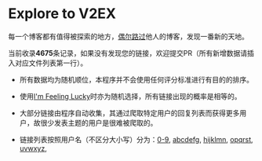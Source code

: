 # Explore to V2EX

每一个博客都有值得被探索的地方，[偶尔路过](http://v2ex.chann.org)他人的博客，发现一番新的天地。

当前收录**4675**条记录，如果没有发现您的链接，欢迎提交PR（所有新增数据请插入对应文件列表第一行）。

 * 所有数据均为随机顺位，本程序并不会使用任何评分标准进行有目的的排序。

 * 使用[I'm Feeling Lucky](http://v2ex.chann.org)时亦为随机选择，所有链接出现的概率是相等的。

 * 大部分链接由程序自动收集，其通过爬取特定用户的回复列表而获得更多用户，故很少发表主题的用户是很难被爬取的。

 * 链接列表按照用户名（不区分大小写）分为：[0-9](0-9.md), [abcdefg](abcdefg.md), [hijklmn](hijklmn.md), [opqrst](opqrst.md), [uvwxyz](uvwxyz.md), 